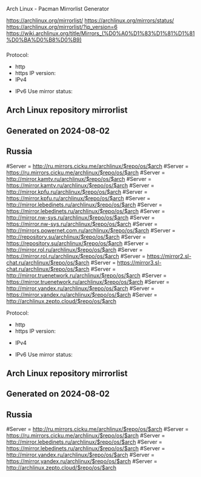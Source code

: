 Arch Linux - Pacman Mirrorlist Generator

https://archlinux.org/mirrorlist/
https://archlinux.org/mirrors/status/
https://archlinux.org/mirrorlist/?ip_version=6
https://wiki.archlinux.org/title/Mirrors_(%D0%A0%D1%83%D1%81%D1%81%D0%BA%D0%B8%D0%B9)

###
Protocol:
+ http
+ https
IP version:
+ IPv4
- IPv6
Use mirror status:

##
## Arch Linux repository mirrorlist
## Generated on 2024-08-02
##

## Russia
#Server = http://ru.mirrors.cicku.me/archlinux/$repo/os/$arch
#Server = https://ru.mirrors.cicku.me/archlinux/$repo/os/$arch
#Server = http://mirror.kamtv.ru/archlinux/$repo/os/$arch
#Server = https://mirror.kamtv.ru/archlinux/$repo/os/$arch
#Server = http://mirror.kpfu.ru/archlinux/$repo/os/$arch
#Server = https://mirror.kpfu.ru/archlinux/$repo/os/$arch
#Server = http://mirror.lebedinets.ru/archlinux/$repo/os/$arch
#Server = https://mirror.lebedinets.ru/archlinux/$repo/os/$arch
#Server = http://mirror.nw-sys.ru/archlinux/$repo/os/$arch
#Server = https://mirror.nw-sys.ru/archlinux/$repo/os/$arch
#Server = http://mirrors.powernet.com.ru/archlinux/$repo/os/$arch
#Server = http://repository.su/archlinux/$repo/os/$arch
#Server = https://repository.su/archlinux/$repo/os/$arch
#Server = http://mirror.rol.ru/archlinux/$repo/os/$arch
#Server = https://mirror.rol.ru/archlinux/$repo/os/$arch
#Server = https://mirror2.sl-chat.ru/archlinux/$repo/os/$arch
#Server = https://mirror3.sl-chat.ru/archlinux/$repo/os/$arch
#Server = http://mirror.truenetwork.ru/archlinux/$repo/os/$arch
#Server = https://mirror.truenetwork.ru/archlinux/$repo/os/$arch
#Server = http://mirror.yandex.ru/archlinux/$repo/os/$arch
#Server = https://mirror.yandex.ru/archlinux/$repo/os/$arch
#Server = http://archlinux.zepto.cloud/$repo/os/$arch


Protocol:
+ http
+ https
IP version:
- IPv4
+ IPv6
Use mirror status:

##
## Arch Linux repository mirrorlist
## Generated on 2024-08-02
##

## Russia
#Server = http://ru.mirrors.cicku.me/archlinux/$repo/os/$arch
#Server = https://ru.mirrors.cicku.me/archlinux/$repo/os/$arch
#Server = http://mirror.lebedinets.ru/archlinux/$repo/os/$arch
#Server = https://mirror.lebedinets.ru/archlinux/$repo/os/$arch
#Server = http://mirror.yandex.ru/archlinux/$repo/os/$arch
#Server = https://mirror.yandex.ru/archlinux/$repo/os/$arch
#Server = http://archlinux.zepto.cloud/$repo/os/$arch



